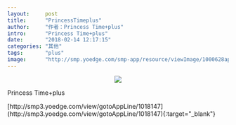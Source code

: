 ```yaml
---
layout:     post
title:      "PrincessTimeplus"
author:     "作者：Princess Time+plus"
intro:      "Princess Time+plus"
date:       "2018-02-14 12:17:15"
categories: "其他"
tags:       "plus"
image:      "http://smp.yoedge.com/smp-app/resource/viewImage/1000628appline.png"
---
```

<div style="text-align: center">
<p><img src="http://smp.yoedge.com/smp-app/resource/viewImage/1000628appline.png"/></p>
</div>
<p class="post-meta">
<span>Princess Time+plus</span>
</p>
[http://smp3.yoedge.com/view/gotoAppLine/1018147](http://smp3.yoedge.com/view/gotoAppLine/1018147){:target="_blank"}


